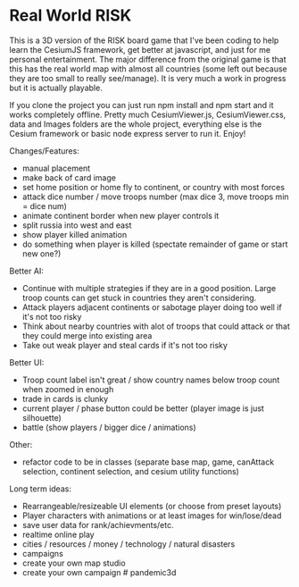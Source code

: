 # Real World RISK

This is a 3D version of the RISK board game that I've been coding to help learn the CesiumJS framework, get better at javascript, and just for me personal entertainment. The major difference from the original game is that this has the real world map with almost all countries (some left out because they are too small to really see/manage). It is very much a work in progress but it is actually playable.

If you clone the project you can just run npm install and npm start and it works completely offline. Pretty much CesiumViewer.js, CesiumViewer.css, data and Images folders are the whole project, everything else is the Cesium framework or basic node express server to run it. Enjoy!

Changes/Features:

- manual placement
- make back of card image
- set home position or home fly to continent, or country with most forces
- attack dice number / move troops number (max dice 3, move troops min = dice num)
- animate continent border when new player controls it
- split russia into west and east
- show player killed animation
- do something when player is killed (spectate remainder of game or start new one?)

Better AI:

- Continue with multiple strategies if they are in a good position. Large troop counts can get stuck in countries they aren't considering.
- Attack players adjacent continents or sabotage player doing too well if it's not too risky
- Think about nearby countries with alot of troops that could attack or that they could merge into existing area
- Take out weak player and steal cards if it's not too risky

Better UI:

- Troop count label isn't great / show country names below troop count when zoomed in enough
- trade in cards is clunky
- current player / phase button could be better (player image is just silhouette)
- battle (show players / bigger dice / animations)

Other:

- refactor code to be in classes (separate base map, game, canAttack selection, continent selection, and cesium utility functions)

Long term ideas:

- Rearrangeable/resizeable UI elements (or choose from preset layouts)
- Player characters with animations or at least images for win/lose/dead
- save user data for rank/achievments/etc.
- realtime online play
- cities / resources / money / technology / natural disasters
- campaigns
- create your own map studio
- create your own campaign
#   p a n d e m i c 3 d  
 